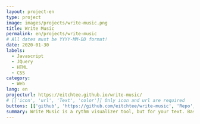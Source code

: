 ```yaml
---
layout: project-en
type: project
image: images/projects/write-music.png
title: Write Music
permalink: en/projects/write-music
# All dates must be YYYY-MM-DD format!
date: 2020-01-30
labels:
  - Javascript
  - JQuery
  - HTML
  - CSS
category:
  - Web
lang: en
projecturl: https://eitchtee.github.io/write-music/
# [['icon', 'url', 'Text', 'color']] Only icon and url are required
buttons: [['github', 'https://github.com/eitchtee/write-music', 'Repo', 'black'], ['globe', 'https://eitchtee.github.io/write-music/', 'Site']]
summary: Write Music is a rythm visualizer tool, but for your text. Based on a writing tip by Gary Provost. See and hear your text.
---
```

